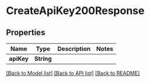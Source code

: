 # CreateApiKey200Response

## Properties
Name | Type | Description | Notes
------------ | ------------- | ------------- | -------------
**apiKey** | **String** |  | 

[[Back to Model list]](../README.md#documentation-for-models) [[Back to API list]](../README.md#documentation-for-api-endpoints) [[Back to README]](../README.md)


